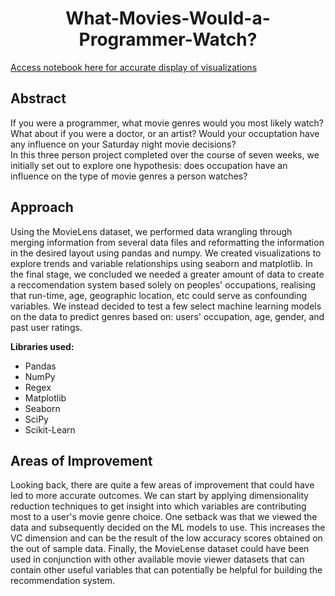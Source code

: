 # <div align="center"> What-Movies-Would-a-Programmer-Watch? </div>

[Access notebook here for accurate display of visualizations](https://nbviewer.jupyter.org/github/dania6789/What-Movie-Would-a-Programmer-Watch/blob/main/movie-reccomender-system.ipynb)

## Abstract

If you were a programmer, what movie genres would you most likely watch? What about if you were a doctor, or an artist? Would your occuptation have any influence on your Saturday night movie decisions? <br>
In this three person project completed over the course of seven weeks, we initially set out to explore one hypothesis: does occupation have an influence on the type of movie genres a person watches? 

## Approach
Using the MovieLens dataset, we performed data wrangling through merging information from several data files and reformatting the information in the desired layout using pandas and numpy. We created visualizations to explore trends and variable relationships using seaborn and matplotlib. In the final stage, we concluded we needed a greater amount of data to create a reccomendation system based solely on peoples' occupations, realising that run-time, age, geographic location, etc could serve as confounding variables. We instead decided to test a few select machine learning models on the data to predict genres based on: users' occupation, age, gender, and past user ratings.   

**Libraries used:**
- Pandas
- NumPy
- Regex
- Matplotlib
- Seaborn
- SciPy
- Scikit-Learn

## Areas of Improvement
Looking back, there are quite a few areas of improvement that could have led to more accurate outcomes. We can start by applying dimensionality reduction techniques to get insight into which variables are contributing most to a user's movie genre choice. One setback was that we viewed the data and subsequently decided on the ML models to use. This increases the VC dimension and can be the result of the low accuracy scores obtained on the out of sample data. Finally, the MovieLense dataset could have been used in conjunction with other available movie viewer datasets that can contain other useful variables that can potentially be helpful for building the recommendation system.


